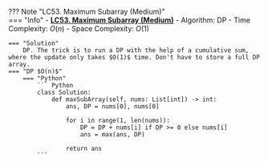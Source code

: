 ??? Note "LC53. Maximum Subarray (Medium)"    
    === "Info"
        - **<a href="https://leetcode-cn.com/problems/maximum-subarray/" target="_blank">LC53. Maximum Subarray (Medium)</a>**
        - Algorithm: DP
        - Time Complexity: $O(n)$
        - Space Complexity: $O(1)$

    === "Solution"
        DP. The trick is to run a DP with the help of a cumulative sum, where the update only takes $O(1)$ time. Don't have to store a full DP array.
    === "DP $O(n)$"
        === "Python"
            ``` Python
            class Solution:
                def maxSubArray(self, nums: List[int]) -> int:        
                    ans, DP = nums[0], nums[0]        
                    
                    for i in range(1, len(nums)):            
                        DP = DP + nums[i] if DP >= 0 else nums[i]
                        ans = max(ans, DP)

                    return ans           
            ```